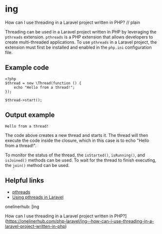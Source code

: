 # ing

How can I use threading in a Laravel project written in PHP?
// plain

Threading can be used in a Laravel project written in PHP by leveraging the `pthreads` extension. `pthreads` is a PHP extension that allows developers to create multi-threaded applications. To use `pthreads` in a Laravel project, the extension must first be installed and enabled in the `php.ini` configuration file.

## Example code

```
<?php
$thread = new \Thread(function () {
    echo "Hello from a thread!";
});

$thread->start();
```
## Output example

```
Hello from a thread!
```

The code above creates a new thread and starts it. The thread will then execute the code inside the closure, which in this case is to echo "Hello from a thread!".

To monitor the status of the thread, the `isStarted()`, `isRunning()`, and `isJoined()` methods can be used. To wait for the thread to finish executing, the `join()` method can be used.

## Helpful links
- [pthreads](http://php.net/manual/en/book.pthreads.php)
- [Using pthreads in Laravel](https://laravel-news.com/using-pthreads-in-laravel)

onelinerhub: [ing

How can I use threading in a Laravel project written in PHP?](https://onelinerhub.com/php-laravel/ing--how-can-i-use-threading-in-a-laravel-project-written-in-php)